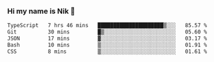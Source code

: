 ### Hi my name is Nik 👋

<!--
**NikDoe/NikDoe** is a ✨ _special_ ✨ repository because its `README.md` (this file) appears on your GitHub profile.

Here are some ideas to get you started:

- 🔭 I’m currently working on ...
- 🌱 I’m currently learning ...
- 👯 I’m looking to collaborate on ...
- 🤔 I’m looking for help with ...
- 💬 Ask me about ...
- 📫 How to reach me: ...
- 😄 Pronouns: ...
- ⚡ Fun fact: ...
-->

<!--START_SECTION:waka-->

```txt
TypeScript   7 hrs 46 mins   █████████████████████▒░░░   85.57 %
Git          30 mins         █▒░░░░░░░░░░░░░░░░░░░░░░░   05.60 %
JSON         17 mins         ▓░░░░░░░░░░░░░░░░░░░░░░░░   03.17 %
Bash         10 mins         ▒░░░░░░░░░░░░░░░░░░░░░░░░   01.91 %
CSS          8 mins          ▒░░░░░░░░░░░░░░░░░░░░░░░░   01.61 %
```

<!--END_SECTION:waka-->
